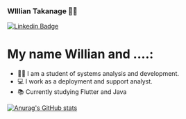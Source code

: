 ### WIllian Takanage 👨‍💻

[![Linkedin Badge](https://shields.io/badge/LinkerdIn-blue?style=flat-square&logo=Linkedin&logoColor=white&link=https://https://www.linkedin.com/in/willian-takanage-21461b40/)](https://www.linkedin.com/in/willian-takanage-21461b40/)


# My name Willian and ....:

- 👨‍🎓 I am a student of systems analysis and development.
- 💻 I work as a deployment and support analyst.
- 📚 Currently studying Flutter and Java

[![Anurag's GitHub stats](https://github-readme-stats.vercel.app/api?takanage=anuraghazra)](https://github.com/anuraghazra/github-readme-stats)


<!--
**takanage/takanage** is a ✨ _special_ ✨ repository because its `README.md` (this file) appears on your GitHub profile.

Here are some ideas to get you started:

- 🔭 I’m currently working on ...
- 🌱 I’m currently learning ...
- 👯 I’m looking to collaborate on ...
- 🤔 I’m looking for help with ...
- 💬 Ask me about ...
- 📫 How to reach me: ...
- 😄 Pronouns: ...
- ⚡ Fun fact: ...
-->
